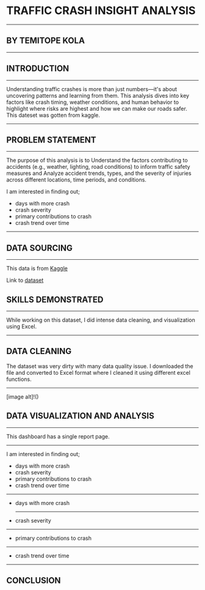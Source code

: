 # TRAFFIC CRASH INSIGHT ANALYSIS
___
## BY TEMITOPE KOLA

___

## INTRODUCTION
___
Understanding traffic crashes is more than just numbers—it's about uncovering patterns and learning from them. This analysis dives into key factors like crash timing, weather conditions, and human behavior to highlight where risks are highest and how we can make our roads safer. This dateset was gotten from kaggle.

____

## PROBLEM STATEMENT

____
The purpose of this analysis is to Understand the factors contributing to accidents (e.g., weather, lighting, road conditions) to inform traffic safety measures and Analyze accident trends, types, and the severity of injuries across different locations, time periods, and conditions.

I am interested in finding out;
* days with more crash
*  crash severity
*  primary contributions to crash
*  crash trend over time

___
## DATA SOURCING

___

This data is from [Kaggle](https://www.kaggle.com)

Link to [dataset](https://www.kaggle.com/datasets/oktayrdeki/traffic-accidents/data)

## SKILLS DEMONSTRATED
___

While working on this dataset, I did intense data cleaning, and visualization using Excel.

___
## DATA CLEANING

The dataset was very dirty with many data quality issue. I downloaded the file and converted to Excel format where I cleaned it using different excel functions.
___

[image alt]!()

## DATA VISUALIZATION AND ANALYSIS

___

This dashboard has a single report page.

___

I am interested in finding out;
* days with more crash
*  crash severity
*  primary contributions to crash
*  crash trend over time

___
* days with more crash

  ___

*  crash severity

  ___

*  primary contributions to crash

___

*  crash trend over time
___

## CONCLUSION

